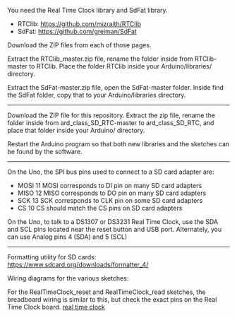 You need the Real Time Clock library and SdFat library.
* RTClib: https://github.com/mizraith/RTClib
* SdFat: https://github.com/greiman/SdFat

Download the ZIP files from each of those pages. 

Extract the RTClib_master.zip file, rename the folder inside from RTClib-master to RTClib.
Place the folder RTClib inside your Arduino/libraries/ directory.

Extract the SdFat-master.zip file, open the SdFat-master folder. Inside find the SdFat folder,
copy that to your Arduino/libraries directory. 

------------------------------
Download the ZIP file for this repository. Extract the zip file, rename the folder inside
from ard_class_SD_RTC-master to ard_class_SD_RTC, and place that folder inside your Arduino/ directory.

Restart the Arduino program so that both new libraries and the sketches can be found by the software. 

-----------------------------
On the Uno, the SPI bus pins used to connect to a SD card adapter are:
* MOSI	11	MOSI corresponds to DI pin on many SD card adapters
* MISO	12	MISO corresponds to DO pin on many SD card adapters
* SCK	13	SCK corresponds to CLK pin on some SD card adapters
* CS	10	CS should match the CS pins on SD card adapters

On the Uno, to talk to a DS1307 or DS3231 Real Time Clock, use the SDA and SCL pins
located near the reset button and USB port. Alternately, you can use 
Analog pins 4 (SDA) and 5 (SCL)

------------------------------
Formatting utility for SD cards: 
https://www.sdcard.org/downloads/formatter_4/ 

Wiring diagrams for the various sketches:

For the RealTimeClock_reset and RealTimeClock_read sketches, the breadboard wiring is 
similar to this, but check the exact pins on the Real Time Clock board.
[real time clock](/images/real_time_clock_bb.png?raw=true)